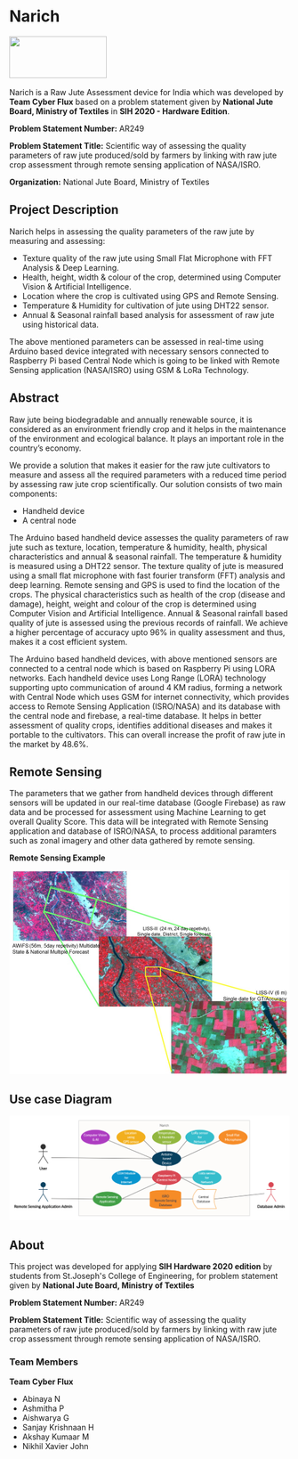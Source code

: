# Narich

<image src="images/logo.png" height=75 width=175/>

Narich is a Raw Jute Assessment device for India which was developed by **Team Cyber Flux** based on a problem statement given by **National Jute Board, Ministry of Textiles** in **SIH 2020 - Hardware Edition**. 

**Problem Statement Number:** AR249

**Problem Statement Title:** Scientific way of assessing the quality parameters of raw jute produced/sold by farmers by linking with raw jute crop assessment through remote sensing application of NASA/ISRO.

**Organization:** National Jute Board, Ministry of Textiles

## Project Description

Narich helps in assessing the quality parameters of the raw jute by measuring and assessing:

* Texture quality of the raw jute using Small Flat Microphone with FFT Analysis & Deep Learning.
* Health, height, width & colour of the crop, determined using Computer Vision & Artificial Intelligence.
* Location where the crop is cultivated using GPS and Remote Sensing.
* Temperature & Humidity for cultivation of jute using DHT22 sensor.
* Annual & Seasonal rainfall based analysis for assessment of raw jute using historical data.

The above mentioned parameters can be assessed in real-time using Arduino based device integrated with necessary sensors
connected to Raspberry Pi based Central Node which is going to be linked with Remote Sensing application (NASA/ISRO) using GSM & LoRa
Technology.

## Abstract

Raw jute being biodegradable and annually renewable source, it is considered as an environment friendly crop and it helps in the maintenance of the environment and ecological balance. It plays an important role in the country’s economy. 

We provide a solution that makes it easier for the raw jute cultivators to measure and assess all the required parameters with a reduced time period by assessing raw jute crop scientifically. Our solution consists of two main components: 

* Handheld device
* A central node 

The Arduino based handheld device assesses the quality parameters of raw jute such as texture, location, temperature & humidity, health, physical characteristics and annual & seasonal rainfall. The temperature & humidity is measured using a DHT22 sensor. The texture quality of jute is measured using a small flat microphone with fast fourier transform (FFT) analysis and deep learning. Remote sensing and GPS is used to find the location of the crops. The physical characteristics such as health of the crop (disease and damage), height, weight and colour of the crop is determined using Computer Vision and Artificial Intelligence. Annual & Seasonal rainfall based quality of jute is assessed using the previous records of rainfall. We achieve a higher percentage of accuracy upto 96% in quality assessment and thus, makes it a cost efficient system. 

The Arduino based handheld devices, with above mentioned sensors are connected to a central node which is based on Raspberry Pi using  LORA networks. Each handheld device uses Long Range (LORA) technology supporting upto communication of around 4 KM radius, forming a network with Central Node which uses GSM for internet connectivity, which provides access to Remote Sensing Application (ISRO/NASA) and its database with the central node and firebase, a real-time database. It helps in better assessment of quality crops, identifies additional diseases and makes it portable to the cultivators. This can overall increase the profit of raw jute in the market by 48.6%.

## Remote Sensing 

The parameters that we gather from handheld devices through different sensors will be updated in our real-time database (Google Firebase) as raw data and be processed for assessment using Machine Learning to get overall Quality Score. This data will be integrated with Remote Sensing application and database of ISRO/NASA, to process additional paramters such as zonal imagery and other data gathered by remote sensing.   

**Remote Sensing Example**

![remotesensingexample](images/ISRO_remote_sensing.jpg)

## Use case Diagram

![usecase](images/use_case.png)

## About

This project was developed for applying **SIH Hardware 2020 edition** by students from St.Joseph's College of Engineering, for problem statement given by **National Jute Board, Ministry of Textiles**

**Problem Statement Number:** AR249

**Problem Statement Title:** Scientific way of assessing the quality parameters of raw jute produced/sold by farmers by linking with raw jute crop assessment through remote sensing application of NASA/ISRO.

### Team Members

**Team Cyber Flux**

* Abinaya N
* Ashmitha P
* Aishwarya G
* Sanjay Krishnaan H
* Akshay Kumaar M
* Nikhil Xavier John